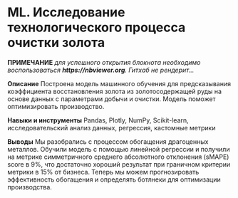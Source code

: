 # ML. Исследование технологического процесса очистки золота

__ПРИМЕЧАНИЕ__ _для успешного открытия блокнота необходимо воспользоваться __https://nbviewer.org__. Гитхаб не рендерит..._

__Описание__ 
Построена модель машинного обучения для предсказывания коэффициента восстановления золота из золотосодержащей руды на основе данных с параметрами добычи и очистки. 
Модель поможет оптимизировать производство.

__Навыки и инструменты__ 
Pandas, Plotly, NumPy, Scikit-learn, исследовательский анализ данных, регрессия, кастомные метрики

__Выводы__
Мы разобрались с процессом обогащения драгоценных металлов. Обучили модель с помощью линейной регрессии и получили на метрике симметричного среднего абсолютного отклонения (sMAPE)  score в 9%, что достаточно хороший результат при граничном критерии метрики в 15% от бизнеса. Теперь мы можем прогнозировать эффективность обогащения и определять ботлнеки для оптимизации производства.

